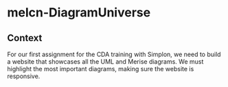 # melcn-DiagramUniverse

## Context

For our first assignment for the CDA training with Simplon, we need to build a website that showcases all the UML and Merise diagrams.
We must highlight the most important diagrams, making sure the website is responsive.

